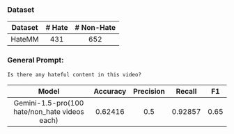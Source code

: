 ### Dataset
|Dataset|# Hate| # Non-Hate|
|:-:|:-:|:-:|
|HateMM|431|652|



### General Prompt:
```Is there any hateful content in this video?```

|Model| Accuracy |Precision | Recall | F1 |
|:-:|:-:|:-:|:-:|:-:|
|Gemini-1.5-pro(100 hate/non_hate videos each)|0.62416|0.5|0.92857|0.65|
